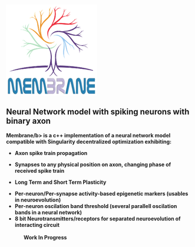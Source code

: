 ![MEMBRANE](/logo.png)
## Neural Network model with spiking neurons with binary axon

<b>Membrane/b> is a c++ implementation of a neural network model compatible with Singularity decentralized optimization exhibiting:
<ul>
<li>
Axon spike train propagation
</li>
<li>

Synapses to any physical position on axon, changing phase of received spike train
</li>
<li>

Long Term and Short Term Plasticity

</li>
<li>
Per-neuron/Per-synapse activity-based epigenetic markers (usables in neuroevolution)
</li>
<li>
Per-neuron oscilation band threshold (several parallell oscilation bands in a neural network)
</li>
<li>
8 bit Neurotransmitters/receptors for separated neuroevolution of interacting circuit
<ul/>
<br/>
Work In Progress